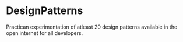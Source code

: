# DesignPatterns
Practican experimentation of atleast 20 design patterns available in the open internet for all developers.
